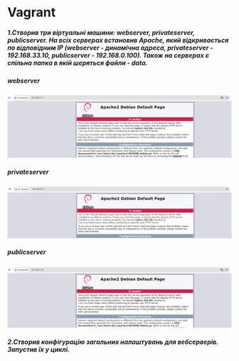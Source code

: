 # Vagrant

##### 1.Створив три віртуальні машини: webserver, privateserver, publicserver. На всіх серверах встановив Аpache, який відкривається по відповідним IP (webserver - динамічна адреса, privateserver - 192.168.33.10, publicserver - 192.168.0.100). Також на серверах є спільна папка в якій шеряться файли - data.

##### webserver

![Vagrant](img/1.png)

##### privateserver

![Vagrant](img/2.png)

##### publicserver

![Vagrant](img/3.png)

##### 2.Створив конфігурацію загальних налаштувань для вебсерверів. Запустив їх у циклі.
